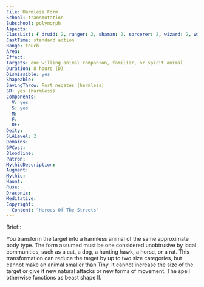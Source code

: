 ```yaml
---
File: Harmless Form
School: transmutation
Subschool: polymorph
Aspects: 
ClassList: { druid: 2, ranger: 2, shaman: 2, sorcerer: 2, wizard: 2, witch: 2 }
CastTime: standard action
Range: touch
Area: 
Effect: 
Targets: one willing animal companion, familiar, or spirit animal
Duration: 8 hours (D)
Dismissible: yes
Shapeable: 
SavingThrow: Fort negates (harmless)
SR: yes (harmless)
Components:
  V: yes
  S: yes
  M: 
  F: 
  DF: 
Deity: 
SLALevel: 2
Domains: 
GPCost: 
Bloodline: 
Patron: 
MythicDescription: 
Augment: 
Mythic: 
Haunt: 
Ruse: 
Draconic: 
Meditative: 
Copyright:
  Content: "Heroes Of The Streets"
---
```

Brief:: 

You transform the target into a harmless animal of the same approximate body type. The form assumed must be one considered unobtrusive by local communities, such as a cat, a dog, a hunting hawk, a horse, or a rat. This transformation can reduce the target by up to two size categories, but cannot make an animal smaller than Tiny. It cannot increase the size of the target or give it new natural attacks or new forms of movement. The spell otherwise functions as beast shape II.
